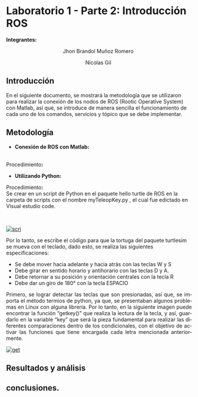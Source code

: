 # Laboratorio 1 - Parte 2: Introducción ROS
<p><strong>Integrantes: &nbsp;</strong></p>
<p style="text-align: center;"><span data-contrast="auto">Jhon Brandol Mu&ntilde;oz Romero</span><span data-ccp-props="{&quot;201341983&quot;:0,&quot;335559739&quot;:160,&quot;335559740&quot;:259}">&nbsp;</span></p>
<p style="text-align: center;"><span data-contrast="auto">Nicolas Gil</span><span data-ccp-props="{&quot;201341983&quot;:0,&quot;335559739&quot;:160,&quot;335559740&quot;:259}">&nbsp;</span></p>
<h2><strong>Introducci&oacute;n</strong></h2>
<p><span data-contrast="auto" xml:lang="ES-ES" lang="ES-ES" class="TextRun SCXW158323604 BCX0"><span class="NormalTextRun SCXW158323604 BCX0">En el siguiente documento, se mostrar&aacute; la metodolog&iacute;a que se utilizaron para realizar la conexi&oacute;n de los nodos de ROS (</span><span class="NormalTextRun SpellingErrorV2 SCXW158323604 BCX0">Rootic</span><span class="NormalTextRun SCXW158323604 BCX0"> Operative </span><span class="NormalTextRun SpellingErrorV2 SCXW158323604 BCX0">System</span><span class="NormalTextRun SCXW158323604 BCX0">) con Matlab, as&iacute; que, se introduce de manera sencilla el funcionamiento de cada uno de los comandos, servicios y t&oacute;pico que se debe implementar. </span></span><span class="EOP SCXW158323604 BCX0" data-ccp-props="{&quot;201341983&quot;:0,&quot;335559739&quot;:160,&quot;335559740&quot;:259}">&nbsp;</span></p>
<h2><strong></strong></h2>




<h2><strong>Metodologı́a</strong></h2>
<ul>
<li><strong>Conexi&oacute;n de ROS con Matlab:</strong><br /><br /></li>
</ul>
<p>Procedimiento<strong>:</strong></p>
<p><strong></strong></p>
<ul>
  
  
  
  
  
  
<li><strong>Utilizando Python: </strong></li>
</ul>
<p>Procedimiento<strong>:<br /></strong>Se crear en un script de Python en el paquete hello turtle de ROS en la carpeta de scripts con el nombre myTeleopKey.py , el cual fue edictado en Visual estudio code.<strong></strong></p>
<p>&nbsp;</p>
<a href="https://ibb.co/80r83Xj"><img src="https://i.ibb.co/1Lr2Vb9/scri.png" alt="scri" border="0"></a>

<p><span data-contrast="auto">Por lo tanto, se escribe el c&oacute;digo para que la tortuga del paquete turtlesim se mueva con el teclado, dado esto, se realiza las siguientes especificaciones:</span><span data-ccp-props="{&quot;201341983&quot;:0,&quot;335559739&quot;:160,&quot;335559740&quot;:259}">&nbsp;</span></p>
<ul>
<li><span data-contrast="auto"> Se debe mover hacia adelante y hacia atr&aacute;s con las teclas W y S</span><span data-ccp-props="{&quot;201341983&quot;:0,&quot;335559739&quot;:160,&quot;335559740&quot;:259}"></span></li>
<li><span data-contrast="auto"> Debe girar en sentido horario y antihorario con las teclas D y A.</span><span data-ccp-props="{&quot;201341983&quot;:0,&quot;335559739&quot;:160,&quot;335559740&quot;:259}"></span></li>
<li><span data-contrast="auto"> Debe retornar a su posici&oacute;n y orientaci&oacute;n centrales con la tecla R</span><span data-ccp-props="{&quot;201341983&quot;:0,&quot;335559739&quot;:160,&quot;335559740&quot;:259}"></span></li>
<li><span data-contrast="auto"> Debe dar un giro de 180&deg; con la tecla ESPACIO</span><span data-ccp-props="{&quot;201341983&quot;:0,&quot;335559739&quot;:160,&quot;335559740&quot;:259}"></span></li>
</ul>

<p></p>
<p style="text-align: justify;"><span data-contrast="auto" xml:lang="ES-ES" lang="ES-ES" class="TextRun SCXW9434875 BCX0"><span class="NormalTextRun SCXW9434875 BCX0">Primero, se lograr detectar las teclas que son presionadas, as&iacute; que, se importa el m&eacute;todo </span><span class="NormalTextRun SpellingErrorV2 SCXW9434875 BCX0">termios</span><span class="NormalTextRun SCXW9434875 BCX0"> de </span><span class="NormalTextRun SpellingErrorV2 SCXW9434875 BCX0">python</span><span class="NormalTextRun SCXW9434875 BCX0">, ya que, se presentaban algunos problemas en Linux con alguna librer&iacute;a.</span></span><span data-contrast="auto" xml:lang="ES-ES" lang="ES-ES" class="TextRun SCXW9434875 BCX0"><span class="NormalTextRun SCXW9434875 BCX0"> Por lo tanto, en la siguiente imagen puede encontrar la funci&oacute;n &ldquo;</span><span class="NormalTextRun SpellingErrorV2 SCXW9434875 BCX0">getkey</span><span class="NormalTextRun SCXW9434875 BCX0">(</span><span class="NormalTextRun SCXW9434875 BCX0">)&rdquo; que</span><span class="NormalTextRun SCXW9434875 BCX0"> realiza la lectura de la tecla, y as&iacute;, guardarlo en la variable &ldquo;</span><span class="NormalTextRun SpellingErrorV2 SCXW9434875 BCX0">key</span><span class="NormalTextRun SCXW9434875 BCX0">&rdquo; que ser&aacute; la pieza fundamental para realizar las diferentes comparaciones dentro de los condicionales, con el objetivo de activar las funciones que tiene encargada cada letra mencionada anteriormente. </span></span><span class="EOP SCXW9434875 BCX0" data-ccp-props="{&quot;201341983&quot;:0,&quot;335559739&quot;:160,&quot;335559740&quot;:259}">&nbsp;</span></p>

<a href="https://imgbb.com/"><img src="https://i.ibb.co/31Yrcs6/get.png" alt="get" border="0"></a>


<h2><strong>Resultados y&nbsp;</strong><strong>an&aacute;lisis&nbsp;</strong></h2>


<h2><strong>conclusiones.</strong></h2>
